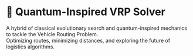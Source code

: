 # 🚚 Quantum-Inspired VRP Solver
A hybrid of classical evolutionary search and quantum-inspired mechanics to tackle the Vehicle Routing Problem.  
Optimizing routes, minimizing distances, and exploring the future of logistics algorithms.
